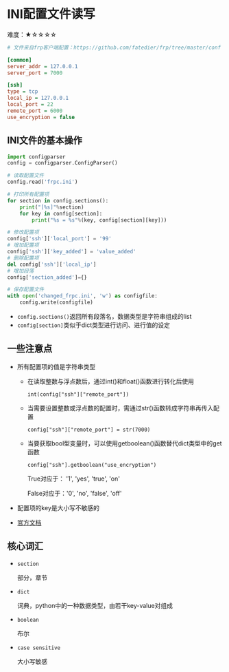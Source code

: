 # INI配置文件读写

难度：★☆☆☆☆
```ini
# 文件来自frp客户端配置：https://github.com/fatedier/frp/tree/master/conf

[common]
server_addr = 127.0.0.1
server_port = 7000

[ssh]
type = tcp
local_ip = 127.0.0.1
local_port = 22
remote_port = 6000
use_encryption = false
```

## INI文件的基本操作

```python
import configparser
config = configparser.ConfigParser()

# 读取配置文件
config.read('frpc.ini')

# 打印所有配置项
for section in config.sections():
    print("[%s]"%section)
    for key in config[section]:
        print("%s = %s"%(key, config[section][key]))

# 修改配置项
config['ssh']['local_port'] = '99'
# 增加配置项
config['ssh']['key_added'] = 'value_added'
# 删除配置项
del config['ssh']['local_ip']
# 增加段落
config['section_added']={}

# 保存配置文件
with open('changed_frpc.ini', 'w') as configfile:
    config.write(configfile)

```
- `config.sections()`返回所有段落名，数据类型是字符串组成的list
- `config[section]`类似于dict类型进行访问、进行值的设定

## 一些注意点

- 所有配置项的值是字符串类型
    + 在读取整数与浮点数后，通过int()和float()函数进行转化后使用

      `int(config["ssh"]["remote_port"])`

    + 当需要设置整数或浮点数的配置时，需通过str()函数转成字符串再传入配置

      `config["ssh"]["remote_port"] = str(7000)`

    + 当要获取bool型变量时，可以使用getboolean()函数替代dict类型中的get函数

      `config["ssh"].getboolean("use_encryption")`

      True对应于： '1', 'yes', 'true', 'on'

      False对应于：'0', 'no', 'false', 'off'

- 配置项的key是大小写不敏感的

- [官方文档](https://docs.python.org/3/library/configparser.html)


## 核心词汇

- `section`

  部分，章节

- `dict`

  词典，python中的一种数据类型，由若干key-value对组成

- `boolean`

  布尔

- `case sensitive`

  大小写敏感
